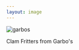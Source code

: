 ```yaml
---
layout: image
---
```

<img src="http://i.rodmachen.com/garbos-1.jpg" alt="garbos">
<p>Clam Fritters from Garbo's</p>